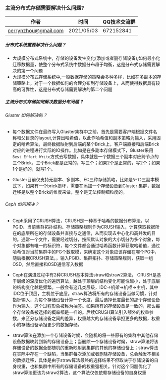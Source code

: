 
### 主流分布式存储需要解决什么问题?


| 作者 | 时间 |QQ技术交流群 |
| --- | --- |--- |
| perrynzhou@gmail.com |2021/05/03 |672152841 |

##### 分布式系统需要解决什么问题？
- 大规模分布式系统中，存储的设备发生变化(添加或者删存储设备),如何最小化迁移数据量，使整个分布式系统中数据分布趋于均衡，这是分布式存储需要解决的第一个问题
- 大规模分布式存储系统中,一般数据存储的策略会多种多样，比如在多副本的存储策略上，对于一个数据如何的合理分布到存储设备上，从而使得数据具有较高的可靠性，这是分布式存储需要解决的第二个问题


##### 主流分布式存储如何解决数据分布问题？

######  Gluster 如何解决的？

- 每个数据文件在最终写入Gluster集群中之前，首先是需要客户端根据文件名称和父目录的layout,计算出哈希值，以此作哈希值和副本策略为输入，采用固定的哈希算法，最终数据映射到后端的某个Brick上，客户端直接和后端Brick对应的进程进行实际的IO操作。比如是在多副本存储模式下，Gluster采用`Best Effort Write`方式去写数据，具体就是一个数据三个副本对应跨节点的三个Brick，三个Brick都是正常的，写三个；如果2个是正常的，写2个；如果1个是好的，就写1个。

- Gluster目前仅支持无副本、多副本、EC三种存储策略，比如是`3*12`三副本模式下，如果有一个brick损坏，需要在添加一个存储设备到Gluster 集群，数据迁移是以整个Brick的维度来做，整个是无法控制细粒度的。


######  Ceph 如何解决？

- Ceph采用了CRUSH算法，CRUSH是一种基于哈希的数据分布算法，以PGID、当前集群拓扑结构、存储策略规则作为CRUSH输入，计算获取数据所在的底层所在的存储设备并直接与之通信，从而实现去中心化和高并发的目的。通常一个文件，需要经过切分，按照默认对象的大小切分为多个对象，每个对象都有唯一的标识符，每个文件都会通过哈希函数计算获取哈希值，通过哈希值对当前集群中的PG个数取模，来确定这个对象应该存储在哪个PG中，随后根据CRUSH算法，，输入PGID、集群拓扑、存储策略规则，获取一组OSD，然后直接和OSD通信写入数据

- Ceph在演进过程中有2种CRUSH基本算法straw和straw2算法，	CRUSH是基于层级的深度优化的遍历算法，越处于顶层的结构变化可能性越小，处于底层的结构变化越是频繁。一般会有这几类层级，IDC->机架->机柜->主机，其中IDC位于顶层，主机位于底层。straw算法将所有的存储设备当做习惯，针对指针输入，为每个存储设备计算一个长度，最后选择长度最长的那个存储设备作为输入，这个过程形象被称为抽签。如果所有的存储设备是一致的，那么每个存储设备被选择的概率都是一样的。后续CRUSH算法引入额外的权重参数，来区分存储设备之间的差异，权重越大的存储设备承担更多的数据，权重小的存储设备承担更少的数据存储。
- straw算法在添加一个存储设备时候，会随机的将一些原有的集群中其他存储设备数据映射到新的存储设备上；当删除一个存储设备时候，straw算法将该存储设备的数据全部随机的重新映射到集群的其他的存储设备上；straw算法在实际中存在一个缺陷，当集群每次添加或者删除存储设备，总会触发不相关的数据迁移，具体是由于straw算法最终的选择结果不但取决于存储设备的自身权重，也和集群中所有的存储设备的权重强相关。针对这个问题优化了straw算法更该为straw2算法，这个算法仅仅依赖存储设备的自身权重